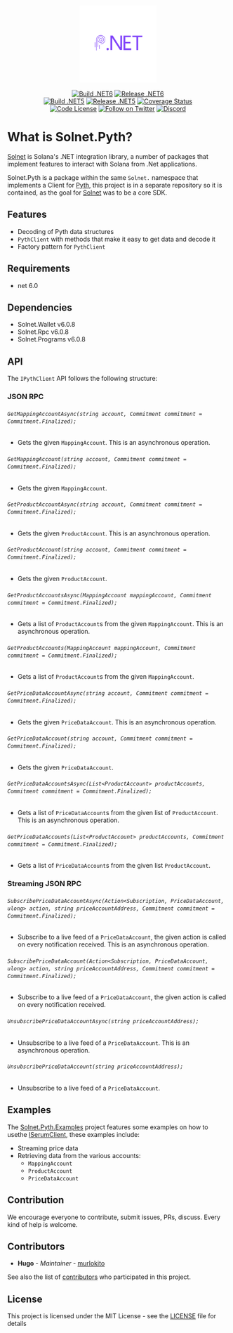 <p align="center">
    <img src="assets/icon.png" margin="auto" height="175"/>
</p>
<p align="center">
    <a href="https://github.com/bmresearch/Solnet.Pyth/actions/workflows/build.yml">
      <img alt="Build .NET6" src="https://github.com/bmresearch/Solnet.Pyth/actions/workflows/build.yml/badge.svg"></a>
    <a href="https://github.com/bmresearch/Solnet.Pyth/actions/workflows/publish.yml">
      <img alt="Release .NET6" src="https://github.com/bmresearch/Solnet.Pyth/actions/workflows/publish.yml/badge.svg"></a>
<br/>
    <a href="https://github.com/bmresearch/Solnet.Pyth/actions/workflows/build.yml">
       <img alt="Build .NET5" src="https://github.com/bmresearch/Solnet.Pyth/actions/workflows/build.yml/badge.svg?branch=net5"></a>
    <a href="https://github.com/bmresearch/Solnet.Pyth/actions/workflows/publish.yml">
       <img alt="Release .NET5" src="https://github.com/bmresearch/Solnet.Pyth/actions/workflows/publish.yml/badge.svg?branch=net5"></a>
    <a href="https://coveralls.io/github/bmresearch/Solnet.Pyth?branch=main">
        <img src="https://coveralls.io/repos/github/bmresearch/Solnet.Pyth/badge.svg?branch=main" 
            alt="Coverage Status" ></a>
<br/>
    <a href="">
        <img src="https://img.shields.io/github/license/bmresearch/solnet.pyth?style=flat-square"
            alt="Code License"></a>
    <a href="https://twitter.com/intent/follow?screen_name=blockmountainio">
        <img src="https://img.shields.io/twitter/follow/blockmountainio?style=flat-square&logo=twitter"
            alt="Follow on Twitter"></a>
    <a href="https://discord.gg/YHMbpuS3Tx">
       <img alt="Discord" src="https://img.shields.io/discord/849407317761064961?style=flat-square"
            alt="Join the discussion!"></a>
</p>

# What is Solnet.Pyth?

[Solnet](https://github.com/bmresearch/Solnet) is Solana's .NET integration library, a number of packages that implement features to interact with
Solana from .Net applications.

Solnet.Pyth is a package within the same `Solnet.` namespace that implements a Client for [Pyth](https://pyth.network/), this project is in a
separate repository so it is contained, as the goal for [Solnet](https://github.com/bmresearch/Solnet) was to be a core SDK.

## Features

- Decoding of Pyth data structures
- `PythClient` with methods that make it easy to get data and decode it
- Factory pattern for `PythClient`

## Requirements
- net 6.0

## Dependencies
- Solnet.Wallet v6.0.8
- Solnet.Rpc v6.0.8
- Solnet.Programs v6.0.8

## API

The `IPythClient` API follows the following structure:

### JSON RPC

###### `GetMappingAccountAsync(string account, Commitment commitment = Commitment.Finalized);`
  - Gets the given `MappingAccount`. This is an asynchronous operation.
###### `GetMappingAccount(string account, Commitment commitment = Commitment.Finalized);`
  - Gets the given `MappingAccount`.
###### `GetProductAccountAsync(string account, Commitment commitment = Commitment.Finalized);`
  - Gets the given `ProductAccount`. This is an asynchronous operation.
###### `GetProductAccount(string account, Commitment commitment = Commitment.Finalized);`
  - Gets the given `ProductAccount`.
###### `GetProductAccountsAsync(MappingAccount mappingAccount, Commitment commitment = Commitment.Finalized);`
  - Gets a list of `ProductAccount`s from the given `MappingAccount`. This is an asynchronous operation.
###### `GetProductAccounts(MappingAccount mappingAccount, Commitment commitment = Commitment.Finalized);`
  - Gets a list of `ProductAccount`s from the given `MappingAccount`.
###### `GetPriceDataAccountAsync(string account, Commitment commitment = Commitment.Finalized);`
  - Gets the given `PriceDataAccount`. This is an asynchronous operation.
###### `GetPriceDataAccount(string account, Commitment commitment = Commitment.Finalized);`
  - Gets the given `PriceDataAccount`.
###### `GetPriceDataAccountsAsync(List<ProductAccount> productAccounts, Commitment commitment = Commitment.Finalized);`
  - Gets a list of `PriceDataAccount`s from the given list of `ProductAccount`. This is an asynchronous operation.
###### `GetPriceDataAccounts(List<ProductAccount> productAccounts, Commitment commitment = Commitment.Finalized);`
  - Gets a list of `PriceDataAccount`s from the given list `ProductAccount`.
  
### Streaming JSON RPC

###### `SubscribePriceDataAccountAsync(Action<Subscription, PriceDataAccount, ulong> action, string priceAccountAddress, Commitment commitment = Commitment.Finalized);`
  - Subscribe to a live feed of a `PriceDataAccount`, the given action is called on every notification received. This is an asynchronous operation.
###### `SubscribePriceDataAccount(Action<Subscription, PriceDataAccount, ulong> action, string priceAccountAddress, Commitment commitment = Commitment.Finalized);`
  - Subscribe to a live feed of a `PriceDataAccount`, the given action is called on every notification received.
###### `UnsubscribePriceDataAccountAsync(string priceAccountAddress);`
  - Unsubscribe to a live feed of a `PriceDataAccount`. This is an asynchronous operation.
###### `UnsubscribePriceDataAccount(string priceAccountAddress);`
  - Unsubscribe to a live feed of a `PriceDataAccount`.

## Examples

The [Solnet.Pyth.Examples](https://github.com/bmresearch/Solnet.Pyth/tree/master/Solnet.Pyth.Examples) project features some examples on how to usethe [ISerumClient](https://github.com/bmresearch/Solnet.Pyth/tree/master/Solnet.Pyth/IPythClient.cs), these examples include:
- Streaming price data
- Retrieving data from the various accounts:
  - `MappingAccount`
  - `ProductAccount`
  - `PriceDataAccount`

## Contribution

We encourage everyone to contribute, submit issues, PRs, discuss. Every kind of help is welcome.

## Contributors

* **Hugo** - *Maintainer* - [murlokito](https://github.com/murlokito)

See also the list of [contributors](https://github.com/bmresearch/Solnet.Pyth/contributors) who participated in this project.

## License

This project is licensed under the MIT License - see the [LICENSE](https://github.com/bmresearch/Solnet.Pyth/blob/master/LICENSE) file for details
